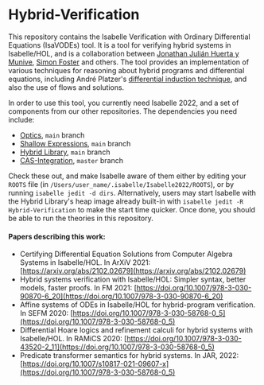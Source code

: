 # Hybrid-Verification

This repository contains the Isabelle Verification with Ordinary Differential Equations (IsaVODEs) tool. It is a tool for verifying hybrid systems in Isabelle/HOL, and is a collaboration between [Jonathan Julián Huerta y Munive](http://orcid.org/0000-0003-3279-3685), [Simon Foster](https://orcid.org/0000-0002-9889-9514) and others. The tool provides an implementation of various techniques for reasoning about hybrid programs and differential equations, including André Platzer's [differential induction technique](http://www.ls.cs.cmu.edu/KeYmaeraX/), and also the use of flows and solutions.

In order to use this tool, you currently need Isabelle 2022, and a set of components from our other repositories. The dependencies you need include:
* [Optics](https://github.com/isabelle-utp/Optics), `main` branch
* [Shallow Expressions](https://github.com/isabelle-utp/Shallow-Expressions), `main` branch
* [Hybrid Library](https://github.com/isabelle-utp/Hybrid-Library), `main` branch
* [CAS-Integration](https://github.com/isabelle-utp/CAS-Integration), `master` branch

Check these out, and make Isabelle aware of them either by editing your ``ROOTS`` file (in `/Users/user_name/.isabelle/Isabelle2022/ROOTS`), or by running ``isabelle jedit -d dirs``. Alternatively, users may start Isabelle with the Hybrid Library's heap image already built-in with ``isabelle jedit -R Hybrid-Verification`` to make the start time quicker. Once done, you should be able to run the theories in this repository.

#### Papers describing this work:
* Certifying Differential Equation Solutions from Computer Algebra Systems in Isabelle/HOL. In ArXiV 2021: [https://arxiv.org/abs/2102.02679](https://arxiv.org/abs/2102.02679)
* Hybrid systems verification with Isabelle/HOL: Simpler syntax, better models, faster proofs. In FM 2021: [https://doi.org/10.1007/978-3-030-90870-6_20](https://doi.org/10.1007/978-3-030-90870-6_20)
* Affine systems of ODEs in Isabelle/HOL for hybrid-program verification. In SEFM 2020: [https://doi.org/10.1007/978-3-030-58768-0_5](https://doi.org/10.1007/978-3-030-58768-0_5)
* Differential Hoare logics and refinement calculi for hybrid systems with Isabelle/HOL. In RAMiCS 2020: [https://doi.org/10.1007/978-3-030-43520-2_11](https://doi.org/10.1007/978-3-030-58768-0_5)
* Predicate transformer semantics for hybrid systems. In JAR, 2022: [https://doi.org/10.1007/s10817-021-09607-x](https://doi.org/10.1007/978-3-030-58768-0_5)
